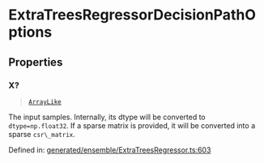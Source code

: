 # ExtraTreesRegressorDecisionPathOptions

## Properties

### X?

> [`ArrayLike`](../types/ArrayLike.md)

The input samples. Internally, its dtype will be converted to `dtype=np.float32`. If a sparse matrix is provided, it will be converted into a sparse `csr\_matrix`.

Defined in:  [generated/ensemble/ExtraTreesRegressor.ts:603](https://github.com/transitive-bullshit/scikit-learn-ts/blob/b59c1ff/packages/sklearn/src/generated/ensemble/ExtraTreesRegressor.ts#L603)
